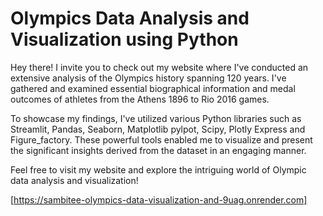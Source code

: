 # Olympics Data Analysis and Visualization using Python
Hey there! I invite you to check out my website where I've conducted an extensive analysis of the Olympics history spanning 120 years.
I've gathered and examined essential biographical information and medal outcomes of athletes from the Athens 1896 to Rio 2016 games.

To showcase my findings, I've utilized various Python libraries such as Streamlit, Pandas, Seaborn, Matplotlib pylpot, Scipy, Plotly Express and Figure_factory. 
These powerful tools enabled me to visualize and present the significant insights derived from the dataset in an engaging manner.

Feel free to visit my website and explore the intriguing world of Olympic data analysis and visualization!

[https://sambitee-olympics-data-visualization-and-9uag.onrender.com]
